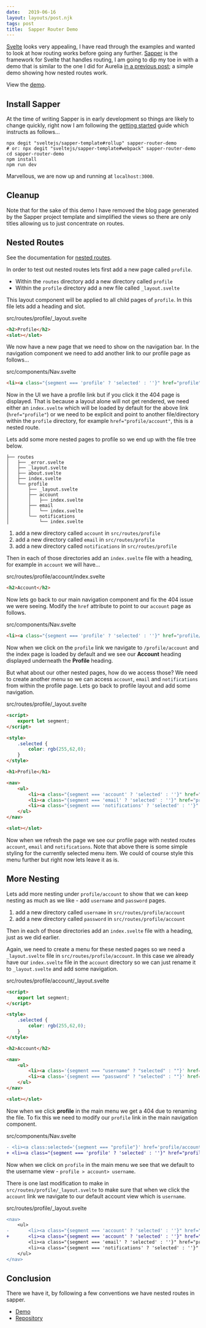 ```yaml
---
date:   2019-06-16
layout: layouts/post.njk
tags: post
title:  Sapper Router Demo
---
```


[Svelte](https://svelte.dev/) looks very appealing, I have read through the examples and wanted to look at how routing works before going any further. [Sapper](https://sapper.svelte.dev/) is the framework for Svelte that handles routing, I am going to dip my toe in with a demo that is similar to the one I did for Aurelia [in a previous post](/posts/aurelia-router-demo-on-codesandbox/); a simple demo showing how nested routes work.

View the [demo](https://sapper-router-demo.netlify.com/).

## Install Sapper

At the time of writing Sapper is in early development so things are likely to change quickly, right now I am following the [getting started](https://sapper.svelte.dev/docs#Getting_started) guide which instructs as follows...

```shell
npx degit "sveltejs/sapper-template#rollup" sapper-router-demo
# or: npx degit "sveltejs/sapper-template#webpack" sapper-router-demo
cd sapper-router-demo
npm install
npm run dev
```

Marvellous, we are now up and running at `localhost:3000`.

## Cleanup

Note that for the sake of this demo I have removed the blog page generated by the Sapper project template and simplified the views so there are only titles allowing us to just concentrate on routes.

## Nested Routes

<p class="info">See the documentation for <a href="https://sapper.svelte.dev/docs#Nested_routes">nested routes</a>.</p>

In order to test out nested routes lets first add a new page called `profile`.

- Within the `routes` directory add a new directory called `profile`
- Within the `profile` directory add a new file called `_layout.svelte`

This layout component will be applied to all child pages of `profile`. In this file lets add a heading and slot.

<p class="file-path">src/routes/profile/_layout.svelte</p>

```html
<h2>Profile</h2>
<slot></slot>
```

We now have a new page that we need to show on the navigation bar. In the navigation component we need to add another link to our profile page as follows...

<p class="file-path">src/components/Nav.svelte</p>

```html
<li><a class="{segment === 'profile' ? 'selected' : ''}" href="profile">profile</a></li>
```

Now in the UI we have a profile link but if you click it the 404 page is displayed. That is because a layout alone will not get rendered, we need either an `index.svelte` which will be loaded by default for the above link (`href="profile"`) or we need to be explicit and point to another file/directory within the `profile` directory, for example `href="profile/account"`, this is a nested route.

Lets add some more nested pages to profile so we end up with the file tree below.

```shell
├── routes
│   ├── _error.svelte
│   ├── _layout.svelte
│   ├── about.svelte
│   ├── index.svelte
│   └── profile
│       ├── _layout.svelte
│       ├── account
│       │   ├── index.svelte
│       ├── email
│       │   └── index.svelte
│       └── notifications
│           └── index.svelte
```

1. add a new directory called `account` in `src/routes/profile`
1. add a new directory called `email` in `src/routes/profile`
1. add a new directory called `notifications` in `src/routes/profile`

Then in each of those directories add an `index.svelte` file with a heading, for example in `account` we will have...

<p class="file-path">src/routes/profile/account/index.svelte</p>

```html
<h2>Account</h2>
```

Now lets go back to our main navigation component and fix the 404 issue we were seeing. Modify the `href` attribute to point to our `account` page as follows.

<p class="file-path">src/components/Nav.svelte</p>

```html
<li><a class="{segment === 'profile' ? 'selected' : ''}" href="profile/account">profile</a></li>
```

Now when we click on the `profile` link we navigate to `/profile/account` and the index page is loaded by default and we see our **Account** heading displayed underneath the **Profile** heading.

But what about our other nested pages, how do we access those? We need to create another menu so we can access `account`, `email` and `notifications` from within the profile page. Lets go back to profile layout and add some navigation.

<p class="file-path">src/routes/profile/_layout.svelte</p>

```html
<script>
	export let segment;
</script>

<style>
	.selected {
		color: rgb(255,62,0);
	}
</style>

<h1>Profile</h1>

<nav>
	<ul>
		<li><a class="{segment === 'account' ? 'selected' : ''}" href="profile/account/">account</a></li>
		<li><a class="{segment === 'email' ? 'selected' : ''}" href="profile/email">email</a></li>
		<li><a class="{segment === 'notifications' ? 'selected' : ''}" href="profile/notifications">notifications</a></li>
	</ul>
</nav>

<slot></slot>
```

Now when we refresh the page we see our profile page with nested routes `account`, `email` and `notifications`. Note that above there is some simple styling for the currently selected menu item. We could of course style this menu further but right now lets leave it as is.

## More Nesting

Lets add more nesting under `profile/account` to show that we can keep nesting as much as we like - add `username` and `password` pages.

1. add a new directory called `username` in `src/routes/profile/account`
1. add a new directory called `password` in `src/routes/profile/account`

Then in each of those directories add an `index.svelte` file with a heading, just as we did earlier.

Again, we need to create a menu for these nested pages so we need a `_layout.svelte` file in `src/routes/profile/account`. In this case we already have our `index.svelte` file in the `account` directory so we can just rename it to `_layout.svelte` and add some navigation.

<p class="file-path">src/routes/profile/account/_layout.svelte</p>

```html
<script>
    export let segment;
</script>

<style>
	.selected {
		color: rgb(255,62,0);
	}
</style>

<h2>Account</h2>

<nav>
    <ul>
        <li><a class='{segment === "username" ? "selected" : ""}' href='profile/account/username'>Username</a></li>
        <li><a class='{segment === "password" ? "selected" : ""}' href='profile/account/password'>Password</a></li>
    </ul>
</nav>

<slot></slot>
```

Now when we click **profile** in the main menu we get a 404 due to renaming the file. To fix this we need to modify our `profile` link in the main navigation component.

<p class="file-path">src/components/Nav.svelte</p>

```diff
- <li><a class:selected='{segment === "profile"}' href='profile/account'>profile</a></li>
+ <li><a class="{segment === 'profile' ? 'selected' : ''}" href="profile/account/username">profile</a></li>
```

Now when we click on `profile` in the main menu we see that we default to the username view - `profile > account> username`.

There is one last modification to make in `src/routes/profile/_layout.svelte` to make sure that when we click the `account` link we navigate to our default account view which is `username`.

<p class="file-path">src/routes/profile/_layout.svelte</p>

```diff
<nav>
	<ul>
-		<li><a class="{segment === 'account' ? 'selected' : ''}" href="profile/account/">account</a></li>
+		<li><a class="{segment === 'account' ? 'selected' : ''}" href="profile/account/username">account</a></li>
		<li><a class="{segment === 'email' ? 'selected' : ''}" href="profile/email">email</a></li>
		<li><a class="{segment === 'notifications' ? 'selected' : ''}" href="profile/notifications">notifications</a></li>
	</ul>
</nav>
```

## Conclusion

There we have it, by following a few conventions we have nested routes in sapper.

- [Demo](https://sapper-router-demo.netlify.com/)
- [Repository](https://github.com/ScottWhittaker/sapper-router-demo)
